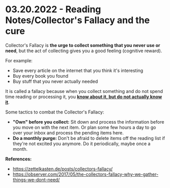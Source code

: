 # 03.20.2022 - Reading Notes/Collector's Fallacy and the cure

Collector's Fallacy is **the urge to collect something that you never use or need**, but the act of collecting gives you a good feeling (cognitive reward).

For example:
- Save every article on the internet that you think it's interesting
- Buy every book you found
- Buy stuff that you never actually needed 

It is called a fallacy because when you collect something and do not spend time reading or processing it, you [**know about it, but do not actually know it**](/everyday/03-07-2022-reading-notes-two-types-of-knowledge).

Some tactics to combat the Collector's Fallacy:

- **"Own" before you collect:** Sit down and process the information before you move on with the next item. Or plan some few hours a day to go over your inbox and process the pending items here.
- **Do a monthly purge:** Don't be afraid to delete items off the reading list if they're not excited you anymore. Do it periodically, maybe once a month.

**References:**
- https://zettelkasten.de/posts/collectors-fallacy/
- https://observer.com/2017/05/the-collectors-fallacy-why-we-gather-things-we-dont-need/